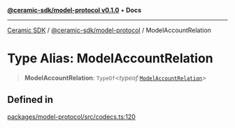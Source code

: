 [**@ceramic-sdk/model-protocol v0.1.0**](../README.md) • **Docs**

***

[Ceramic SDK](../../../README.md) / [@ceramic-sdk/model-protocol](../README.md) / ModelAccountRelation

# Type Alias: ModelAccountRelation

> **ModelAccountRelation**: `TypeOf`\<*typeof* [`ModelAccountRelation`](../variables/ModelAccountRelation.md)\>

## Defined in

[packages/model-protocol/src/codecs.ts:120](https://github.com/ceramicstudio/ceramic-sdk/blob/2df74ee449b4c48a3a1f531066c64854fe2dc5dd/packages/model-protocol/src/codecs.ts#L120)
